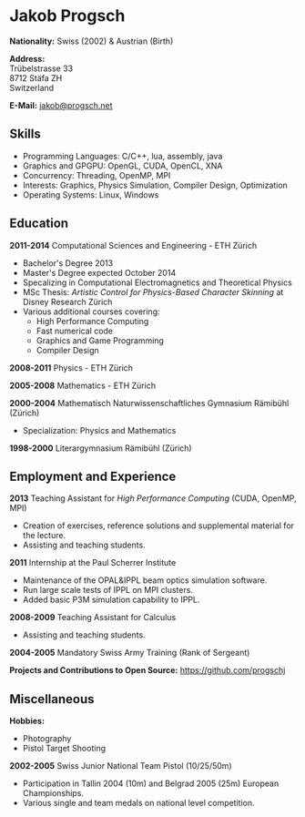 Jakob Progsch
=============
**Nationality:** Swiss (2002) & Austrian (Birth)

**Address:**  
Trübelstrasse 33  
8712 Stäfa ZH  
Switzerland  

**E-Mail:** jakob@progsch.net

Skills
------

* Programming Languages: C/C++, lua, assembly, java
* Graphics and GPGPU: OpenGL, CUDA, OpenCL, XNA
* Concurrency: Threading, OpenMP, MPI
* Interests: Graphics, Physics Simulation, Compiler Design, Optimization
* Operating Systems: Linux, Windows

Education
---------

**2011-2014** Computational Sciences and Engineering - ETH Zürich
* Bachelor's Degree 2013
* Master's Degree expected October 2014
* Specalizing in Computational Electromagnetics and Theoretical Physics
* MSc Thesis: _Artistic Control for Physics-Based Character Skinning_ at Disney Research Zürich
* Various additional courses covering:
    * High Performance Computing
    * Fast numerical code
    * Graphics and Game Programming
    * Compiler Design

**2008-2011**
Physics - ETH Zürich

**2005-2008**
Mathematics - ETH Zürich

**2000-2004**
Mathematisch Naturwissenschaftliches Gymnasium Rämibühl (Zürich)

* Specialization: Physics and Mathematics

**1998-2000** Literargymnasium Rämibühl (Zürich)

Employment and Experience
-------------------------

**2013** Teaching Assistant for _High Performance Computing_ (CUDA, OpenMP, MPI)
* Creation of exercises, reference solutions and supplemental material for the lecture.
* Assisting and teaching students.

**2011** Internship at the Paul Scherrer Institute

* Maintenance of the OPAL&IPPL beam optics simulation software.
* Run large scale tests of IPPL on MPI clusters.
* Added basic P3M simulation capability to IPPL.

**2008-2009** Teaching Assistant for Calculus

* Assisting and teaching students.

**2004-2005** Mandatory Swiss Army Training (Rank of Sergeant)

**Projects and Contributions to Open Source:**
https://github.com/progschj

Miscellaneous
-------------

**Hobbies:**

* Photography
* Pistol Target Shooting

**2002-2005** Swiss Junior National Team Pistol (10/25/50m)

* Participation in Tallin 2004 (10m) and Belgrad 2005 (25m) European Championships.
* Various single and team medals on national level competition.
